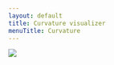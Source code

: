 ```yaml
---
layout: default
title: Curvature visualizer
menuTitle: Curvature
---
```


![](/images/glyph/curvature.png)
